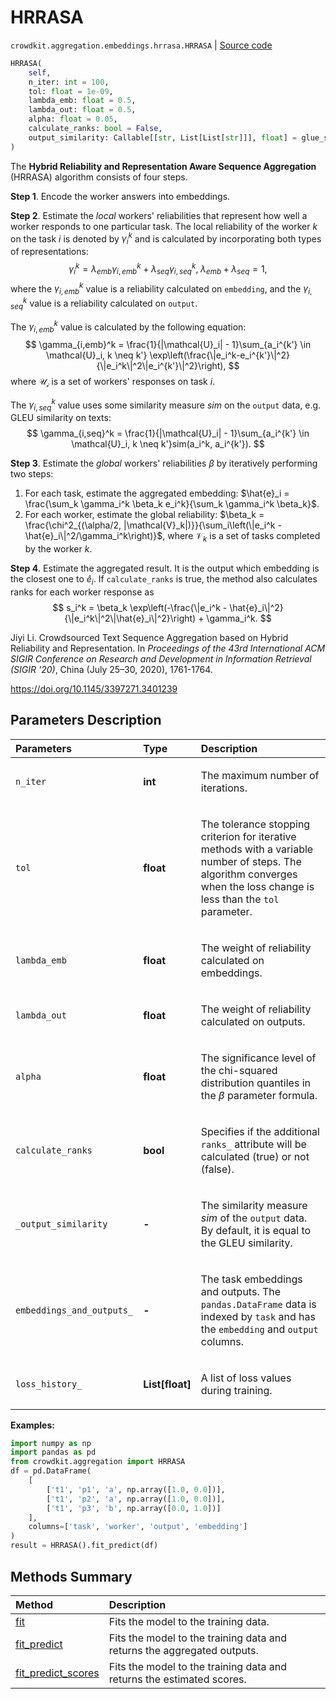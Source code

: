 # HRRASA
`crowdkit.aggregation.embeddings.hrrasa.HRRASA` | [Source code](https://github.com/Toloka/crowd-kit/blob/v1.2.1/crowdkit/aggregation/embeddings/hrrasa.py#L27)

```python
HRRASA(
    self,
    n_iter: int = 100,
    tol: float = 1e-09,
    lambda_emb: float = 0.5,
    lambda_out: float = 0.5,
    alpha: float = 0.05,
    calculate_ranks: bool = False,
    output_similarity: Callable[[str, List[List[str]]], float] = glue_similarity
)
```

The **Hybrid Reliability and Representation Aware Sequence Aggregation** (HRRASA) algorithm consists of four steps.


**Step 1**. Encode the worker answers into embeddings.

**Step 2**. Estimate the *local* workers' reliabilities that represent how well a
worker responds to one particular task. The local reliability of the worker $k$ on the task $i$ is
denoted by $\gamma_i^k$ and is calculated by incorporating both types of representations:
$$
\gamma_i^k = \lambda_{emb}\gamma_{i,emb}^k + \lambda_{seq}\gamma_{i,seq}^k, \; \lambda_{emb} + \lambda_{seq} = 1,
$$
where the $\gamma_{i,emb}^k$ value is a reliability calculated on `embedding`, and the $\gamma_{i,seq}^k$ value is a
reliability calculated on `output`.

The $\gamma_{i,emb}^k$ value is calculated by the following equation:
$$
\gamma_{i,emb}^k = \frac{1}{|\mathcal{U}_i| - 1}\sum_{a_i^{k'} \in \mathcal{U}_i, k \neq k'}
\exp\left(\frac{\|e_i^k-e_i^{k'}\|^2}{\|e_i^k\|^2\|e_i^{k'}\|^2}\right),
$$
where $\mathcal{U_i}$ is a set of workers' responses on task $i$.

The $\gamma_{i,seq}^k$ value uses some similarity measure $sim$ on the `output` data, e.g. GLEU similarity on texts:
$$
\gamma_{i,seq}^k = \frac{1}{|\mathcal{U}_i| - 1}\sum_{a_i^{k'} \in \mathcal{U}_i, k \neq k'}sim(a_i^k, a_i^{k'}).
$$

**Step 3**. Estimate the *global* workers' reliabilities $\beta$ by iteratively performing two steps:
1. For each task, estimate the aggregated embedding: $\hat{e}_i = \frac{\sum_k \gamma_i^k
\beta_k e_i^k}{\sum_k \gamma_i^k \beta_k}$.
2. For each worker, estimate the global reliability: $\beta_k = \frac{\chi^2_{(\alpha/2,
|\mathcal{V}_k|)}}{\sum_i\left(\|e_i^k - \hat{e}_i\|^2/\gamma_i^k\right)}$, where $\mathcal{V}_k$
is a set of tasks completed by the worker $k$.

**Step 4**. Estimate the aggregated result. It is the output which embedding is
the closest one to $\hat{e}_i$. If `calculate_ranks` is true, the method also calculates ranks for
each worker response as
$$
s_i^k = \beta_k \exp\left(-\frac{\|e_i^k - \hat{e}_i\|^2}{\|e_i^k\|^2\|\hat{e}_i\|^2}\right) + \gamma_i^k.
$$

Jiyi Li. Crowdsourced Text Sequence Aggregation based on Hybrid Reliability and Representation.
In *Proceedings of the 43rd International ACM SIGIR Conference on Research and Development
in Information Retrieval (SIGIR '20)*, China (July 25–30, 2020), 1761-1764.

<https://doi.org/10.1145/3397271.3401239>

## Parameters Description

| Parameters | Type | Description |
| :----------| :----| :-----------|
`n_iter`|**int**|<p>The maximum number of iterations.</p>
`tol`|**float**|<p>The tolerance stopping criterion for iterative methods with a variable number of steps. The algorithm converges when the loss change is less than the `tol` parameter.</p>
`lambda_emb`|**float**|<p>The weight of reliability calculated on embeddings.</p>
`lambda_out`|**float**|<p>The weight of reliability calculated on outputs.</p>
`alpha`|**float**|<p>The significance level of the chi-squared distribution quantiles in the $\beta$ parameter formula.</p>
`calculate_ranks`|**bool**|<p>Specifies if the additional `ranks_` attribute will be calculated (true) or not (false).</p>
`_output_similarity`|**-**|<p>The similarity measure $sim$ of the `output` data. By default, it is equal to the GLEU similarity.</p>
`embeddings_and_outputs_`|**-**|<p>The task embeddings and outputs. The `pandas.DataFrame` data is indexed by `task` and has the `embedding` and `output` columns.</p>
`loss_history_`|**List\[float\]**|<p>A list of loss values during training.</p>

**Examples:**


```python
import numpy as np
import pandas as pd
from crowdkit.aggregation import HRRASA
df = pd.DataFrame(
    [
        ['t1', 'p1', 'a', np.array([1.0, 0.0])],
        ['t1', 'p2', 'a', np.array([1.0, 0.0])],
        ['t1', 'p3', 'b', np.array([0.0, 1.0])]
    ],
    columns=['task', 'worker', 'output', 'embedding']
)
result = HRRASA().fit_predict(df)
```
## Methods Summary

| Method | Description |
| :------| :-----------|
[fit](crowdkit.aggregation.embeddings.hrrasa.HRRASA.fit.md)| Fits the model to the training data.
[fit_predict](crowdkit.aggregation.embeddings.hrrasa.HRRASA.fit_predict.md)| Fits the model to the training data and returns the aggregated outputs.
[fit_predict_scores](crowdkit.aggregation.embeddings.hrrasa.HRRASA.fit_predict_scores.md)| Fits the model to the training data and returns the estimated scores.
